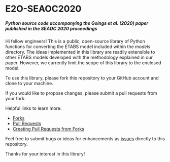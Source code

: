 # E2O-SEAOC2020
##### Python source code accompanying the Goings et al. (2020) paper published in the SEAOC 2020 proceedings

Hi fellow engineers! This is a public, open-source library of Python functions for converting the ETABS model included within the _models_ directory.
The ideas implemented in this library are readily extensible to other ETABS models developed with the methodology explained in our paper. However, we 
currently limit the scope of this library to the enclosed model.

To use this library, please fork this repository to your GitHub account and clone to your machine.

If you would like to propose changes, please submit a pull requests from your fork.

Helpful links to learn more:

  - [Forks](https://docs.github.com/en/github/collaborating-with-issues-and-pull-requests/about-forks)
  - [Pull Requests](https://docs.github.com/en/github/collaborating-with-issues-and-pull-requests/about-pull-requests)
  - [Creating Pull Requests from Forks](https://docs.github.com/en/github/collaborating-with-issues-and-pull-requests/creating-a-pull-request-from-a-fork)
  
Feel free to submit bugs or ideas for enhancements as [issues](https://guides.github.com/features/issues/) directly to this repository.

Thanks for your interest in this library!
